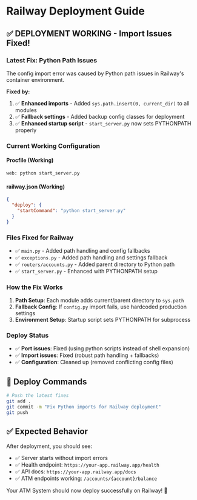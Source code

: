 # Railway Deployment Guide

## ✅ **DEPLOYMENT WORKING - Import Issues Fixed!**

### **Latest Fix: Python Path Issues**
The config import error was caused by Python path issues in Railway's container environment.

**Fixed by:**
1. ✅ **Enhanced imports** - Added `sys.path.insert(0, current_dir)` to all modules
2. ✅ **Fallback settings** - Added backup config classes for deployment
3. ✅ **Enhanced startup script** - `start_server.py` now sets PYTHONPATH properly

### **Current Working Configuration**

#### **Procfile** (Working)
```
web: python start_server.py
```

#### **railway.json** (Working)  
```json
{
  "deploy": {
    "startCommand": "python start_server.py"
  }
}
```

### **Files Fixed for Railway**
- ✅ `main.py` - Added path handling and config fallbacks
- ✅ `exceptions.py` - Added path handling and settings fallback
- ✅ `routers/accounts.py` - Added parent directory to Python path
- ✅ `start_server.py` - Enhanced with PYTHONPATH setup

### **How the Fix Works**
1. **Path Setup**: Each module adds current/parent directory to `sys.path`
2. **Fallback Config**: If `config.py` import fails, use hardcoded production settings
3. **Environment Setup**: Startup script sets PYTHONPATH for subprocess

### **Deploy Status**
- ✅ **Port issues**: Fixed (using python scripts instead of shell expansion)
- ✅ **Import issues**: Fixed (robust path handling + fallbacks)
- ✅ **Configuration**: Cleaned up (removed conflicting config files)

## 🚀 **Deploy Commands**

```bash
# Push the latest fixes
git add .
git commit -m "Fix Python imports for Railway deployment"
git push
```

## ✅ **Expected Behavior**
After deployment, you should see:
- ✅ Server starts without import errors
- ✅ Health endpoint: `https://your-app.railway.app/health`
- ✅ API docs: `https://your-app.railway.app/docs`
- ✅ ATM endpoints working: `/accounts/{account}/balance`

Your ATM System should now deploy successfully on Railway! 🎉
